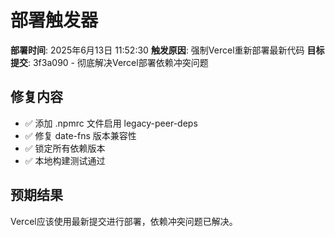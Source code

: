 # 部署触发器

**部署时间**: 2025年6月13日 11:52:30
**触发原因**: 强制Vercel重新部署最新代码
**目标提交**: 3f3a090 - 彻底解决Vercel部署依赖冲突问题

## 修复内容

- ✅ 添加 .npmrc 文件启用 legacy-peer-deps
- ✅ 修复 date-fns 版本兼容性
- ✅ 锁定所有依赖版本
- ✅ 本地构建测试通过

## 预期结果

Vercel应该使用最新提交进行部署，依赖冲突问题已解决。
